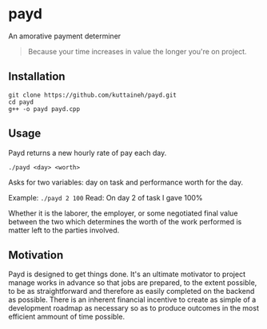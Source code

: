 # payd
An amorative payment determiner
>Because your time increases in value the longer you're on project.

## Installation
```
git clone https://github.com/kuttaineh/payd.git
cd payd
g++ -o payd payd.cpp
```

## Usage
Payd returns a new hourly rate of pay each day.
```
./payd <day> <worth>
```
Asks for two variables: day on task and performance worth for the day.

Example: `./payd 2 100`
Read: On day 2 of task I gave 100%

Whether it is the laborer, the employer, or some negotiated final value between the two which determines the worth of the work performed is matter left to the parties involved.

## Motivation
Payd is designed to get things done. It's an ultimate motivator to project manage works in advance so that jobs are prepared, to the extent possible, to be as straightforward and therefore as easily completed on the backend as possible. There is an inherent financial incentive to create as simple of a development roadmap as necessary so as to produce outcomes in the most efficient ammount of time possible. 
